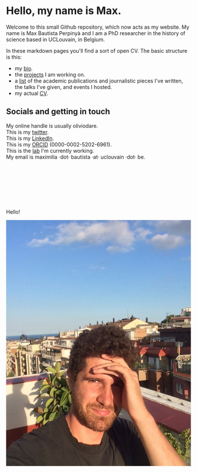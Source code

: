 # Hello, my name is Max.
  
Welcome to this small Github repository, which now acts as my website. My name is Max Bautista Perpinyà and I am a PhD researcher in the history of science based in UCLouvain, in Belgium.

In these markdown pages you'll find a sort of open CV. The basic structure is this:

- my [bio](https://github.com/oliviodare/me/blob/main/bio.md).
- the [projects](https://github.com/oliviodare/me/blob/main/projects.md) I am working on.
- a [list](https://github.com/oliviodare/me/blob/main/pubs%20and%20talks.md) of the academic publications and journalistic pieces I've written, the talks I've given, and events I hosted.
- my actual [CV](https://github.com/oliviodare/me/blob/main/BautistaPerpinya_CV.pdf).


## Socials and getting in touch
My online handle is usually oliviodare.  
This is my [twitter](https://twitter.com/oliviodare).  
This is my [LinkedIn](https://linkedin.com/).   
This is my [ORCID](https://orcid.org/0000-0002-5202-6961) (0000-0002-5202-6961).  
This is the [lab](https://pencelab.be/people/) I'm currently working.   
My email is maximilia ·dot· bautista ·at· uclouvain ·dot· be.

<br><br><br><br><br><br><br>
Hello!

![1_ME.jpg](1_ME.jpg)

